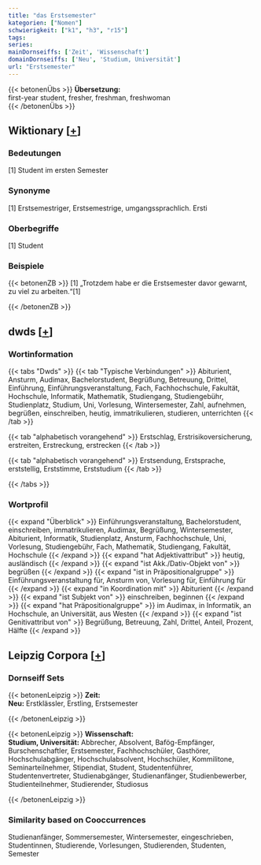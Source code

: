 ```yaml
---
title: "das Erstsemester"
kategorien: ["Nomen"]
schwierigkeit: ["k1", "h3", "r15"]
tags:
series:
mainDornseiffs: ['Zeit', 'Wissenschaft']
domainDornseiffs: ['Neu', 'Studium, Universität']
url: "Erstsemester"
---
```


{{< betonenÜbs >}}
**Übersetzung:**  
first-year student, fresher, freshman, freshwoman  
{{< /betonenÜbs >}}

## Wiktionary [[+](https://de.wiktionary.org/wiki/Erstsemester)]

### Bedeutungen
[1] Student im ersten Semester  

### Synonyme
[1] Erstsemestriger, Erstsemestrige, umgangssprachlich. Ersti  

### Oberbegriffe
[1] Student  

### Beispiele
{{< betonenZB >}}
[1] „Trotzdem habe er die Erstsemester davor gewarnt, zu viel zu arbeiten.“[1]  

{{< /betonenZB >}}


## dwds [[+](https://www.dwds.de/wb/Erstsemester)]

### Wortinformation
{{< tabs "Dwds" >}}
{{< tab "Typische Verbindungen" >}}
Abiturient, Ansturm, Audimax, Bachelorstudent, Begrüßung, Betreuung, Drittel, Einführung, Einführungsveranstaltung, Fach, Fachhochschule, Fakultät, Hochschule, Informatik, Mathematik, Studiengang, Studiengebühr, Studienplatz, Studium, Uni, Vorlesung, Wintersemester, Zahl, aufnehmen, begrüßen, einschreiben, heutig, immatrikulieren, studieren, unterrichten
{{< /tab >}}

{{< tab "alphabetisch vorangehend" >}}
Erstschlag, Erstrisikoversicherung, erstreiten, Erstreckung, erstrecken
{{< /tab >}}

{{< tab "alphabetisch vorangehend" >}}
Erstsendung, Erstsprache, erststellig, Erststimme, Erststudium
{{< /tab >}}

{{< /tabs >}}

### Wortprofil
{{< expand "Überblick" >}} Einführungsveranstaltung, Bachelorstudent, einschreiben, immatrikulieren, Audimax, Begrüßung, Wintersemester, Abiturient, Informatik, Studienplatz, Ansturm, Fachhochschule, Uni, Vorlesung, Studiengebühr, Fach, Mathematik, Studiengang, Fakultät, Hochschule {{< /expand >}}
{{< expand "hat Adjektivattribut" >}} heutig, ausländisch {{< /expand >}}
{{< expand "ist Akk./Dativ-Objekt von" >}} begrüßen {{< /expand >}}
{{< expand "ist in Präpositionalgruppe" >}} Einführungsveranstaltung für, Ansturm von, Vorlesung für, Einführung für {{< /expand >}}
{{< expand "in Koordination mit" >}} Abiturient {{< /expand >}}
{{< expand "ist Subjekt von" >}} einschreiben, beginnen {{< /expand >}}
{{< expand "hat Präpositionalgruppe" >}} im Audimax, in Informatik, an Hochschule, an Universität, aus Westen {{< /expand >}}
{{< expand "ist Genitivattribut von" >}} Begrüßung, Betreuung, Zahl, Drittel, Anteil, Prozent, Hälfte {{< /expand >}}

## Leipzig Corpora [[+](https://corpora.uni-leipzig.de/en/res?word=Erstsemester&corpusId=deu_newscrawl-public_2018)]

### Dornseiff Sets
{{< betonenLeipzig >}}
**Zeit:**  
**Neu:** Erstklässler, Erstling, Erstsemester  

{{< /betonenLeipzig >}}


{{< betonenLeipzig >}}
**Wissenschaft:**  
**Studium, Universität:** Abbrecher, Absolvent, Bafög-Empfänger, Burschenschaftler, Erstsemester, Fachhochschüler, Gasthörer, Hochschulabgänger, Hochschulabsolvent, Hochschüler, Kommilitone, Seminarteilnehmer, Stipendiat, Student, Studentenführer, Studentenvertreter, Studienabgänger, Studienanfänger, Studienbewerber, Studienteilnehmer, Studierender, Studiosus  

{{< /betonenLeipzig >}}

### Similarity based on Cooccurrences
Studienanfänger, Sommersemester, Wintersemester, eingeschrieben, Studentinnen, Studierende, Vorlesungen, Studierenden, Studenten, Semester

